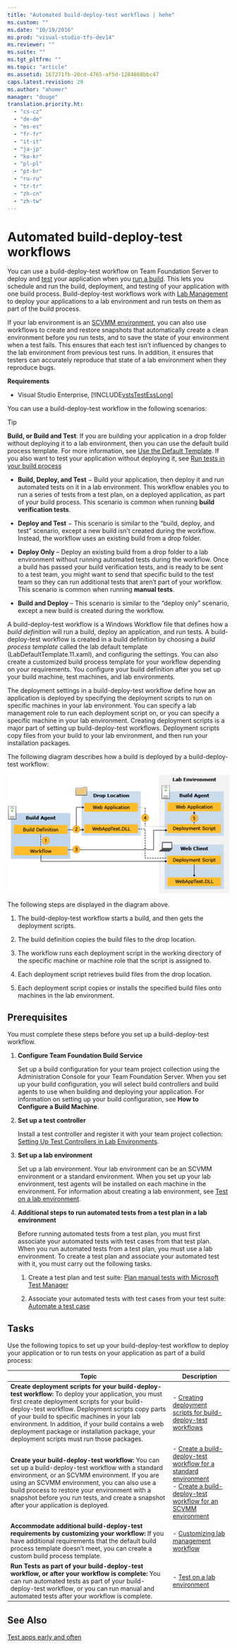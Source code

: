 ```yaml
---
title: "Automated build-deploy-test workflows | hehe"
ms.custom: ""
ms.date: "10/19/2016"
ms.prod: "visual-studio-tfs-dev14"
ms.reviewer: ""
ms.suite: ""
ms.tgt_pltfrm: ""
ms.topic: "article"
ms.assetid: 167271fb-20cd-4765-af5d-1284868bbc47
caps.latest.revision: 29
ms.author: "ahomer"
manager: "douge"
translation.priority.ht: 
  - "cs-cz"
  - "de-de"
  - "es-es"
  - "fr-fr"
  - "it-it"
  - "ja-jp"
  - "ko-kr"
  - "pl-pl"
  - "pt-br"
  - "ru-ru"
  - "tr-tr"
  - "zh-cn"
  - "zh-tw"
---
```

# Automated build-deploy-test workflows
You can use a build-deploy-test workflow on Team Foundation Server to deploy and [test](../test/automate-system-tests.md) your application when you [run a build](../Topic/Build%20the%20application.md). This lets you schedule and run the build, deployment, and testing of your application with one build process. Build-deploy-test workflows work with [Lab Management](../test/test-on-a-lab-environment.md) to deploy your applications to a lab environment and run tests on them as part of the build process.  
  
 If your lab environment is an [SCVMM environment](../test/scvmm--virtual--environments.md), you can also use workflows to create and restore snapshots that automatically create a clean environment before you run tests, and to save the state of your environment when a test fails. This ensures that each test isn’t influenced by changes to the lab environment from previous test runs. In addition, it ensures that testers can accurately reproduce that state of a lab environment when they reproduce bugs.  
  
 **Requirements**  
  
-   Visual Studio Enterprise, [!INCLUDE[vstsTestEssLong](../test/includes/vststestesslong_md.md)]  
  
 You can use a build-deploy-test workflow in the following scenarios:  
  
> [!TIP]
>  **Build, or Build and Test**: If you are building your application in a drop folder without deploying it to a lab environment, then you can use the default build process template. For more information, see [Use the Default Template](../Topic/Use%20the%20Default%20Template%20for%20your%20build%20process.md). If you also want to test your application without deploying it, see [Run tests in your build process](../Topic/Run%20tests%20in%20your%20build%20process.md)  
  
-   **Build, Deploy, and Test** − Build your application, then deploy it and run automated tests on it in a lab environment. This workflow enables you to run a series of tests from a test plan, on a deployed application, as part of your build process. This scenario is common when running **build verification tests**.  
  
-   **Deploy and Test** − This scenario is similar to the “build, deploy, and test” scenario, except a new build isn’t created during the workflow. Instead, the workflow uses an existing build from a drop folder.  
  
-   **Deploy Only** – Deploy an existing build from a drop folder to a lab environment without running automated tests during the workflow. Once a build has passed your build verification tests, and is ready to be sent to a test team, you might want to send that specific build to the test team so they can run additional tests that aren’t part of your workflow. This scenario is common when running **manual tests**.  
  
-   **Build and Deploy** – This scenario is similar to the “deploy only” scenario, except a new build is created during the workflow.  
  
 A build-deploy-test workflow is a Windows Workflow file that defines how a *build definition* will run a build, deploy an application, and run tests. A build-deploy-test workflow is created in a build definition by choosing a *build process template* called the lab default template (LabDefaultTemplate.11.xaml), and configuring the settings. You can also create a customized build process template for your workflow depending on your requirements. You configure your build definition after you set up your build machine, test machines, and lab environments.  
  
 The deployment settings in a build-deploy-test workflow define how an application is deployed by specifying the deployment scripts to run on specific machines in your lab environment. You can specify a lab management role to run each deployment script on, or you can specify a specific machine in your lab environment. Creating deployment scripts is a major part of setting up build-deploy-test workflows. Deployment scripts copy files from your build to your lab environment, and then run your installation packages.  
  
 The following diagram describes how a build is deployed by a build-deploy-test workflow:  
  
 ![Dataflow for deployment scripts.](../test/media/deployment_dataflow.png "deployment_dataflow")  
  
 The following steps are displayed in the diagram above.  
  
1.  The build-deploy-test workflow starts a build, and then gets the deployment scripts.  
  
2.  The build definition copies the build files to the drop location.  
  
3.  The workflow runs each deployment script in the working directory of the specific machine or machine role that the script is assigned to.  
  
4.  Each deployment script retrieves build files from the drop location.  
  
5.  Each deployment script copies or installs the specified build files onto machines in the lab environment.  
  
## Prerequisites  
 You must complete these steps before you set up a build-deploy-test workflow.  
  
1.  **Configure Team Foundation Build Service**  
  
     Set up a build configuration for your team project collection using the Administration Console for your Team Foundation Server. When you set up your build configuration, you will select build controllers and build agents to use when building and deploying your application. For information on setting up your build configuration, see **How to Configure a Build Machine**.  
  
2.  **Set up a test controller**  
  
     Install a test controller and register it with your team project collection: [Setting Up Test Controllers in Lab Environments](../test/setting-up-test-controllers-in-lab-environments.md).  
  
3.  **Set up a lab environment**  
  
     Set up a lab environment. Your lab environment can be an SCVMM environment or a standard environment. When you set up your lab environment, test agents will be installed on each machine in the environment. For information about creating a lab environment, see [Test on a lab environment](../test/test-on-a-lab-environment.md).  
  
4.  **Additional steps to run automated tests from a test plan in a lab environment**  
  
     Before running automated tests from a test plan, you must first associate your automated tests with test cases from that test plan. When you run automated tests from a test plan, you must use a lab environment. To create a test plan and associate your automated test with it, you must carry out the following tasks.  
  
    1.  Create a test plan and test suite: [Plan manual tests with Microsoft Test Manager](../test/plan-manual-tests-with-microsoft-test-manager.md)  
  
    2.  Associate your automated tests with test cases from your test suite: [Automate a test case](../test/automate-a-test-case-in-microsoft-test-manager.md)  
  
## Tasks  
 Use the following topics to set up your build-deploy-test workflow to deploy your application or to run tests on your application as part of a build process:  
  
|Topic|Description|  
|-----------|-----------------|  
|**Create deployment scripts for your build-deploy-test workflow:** To deploy your application, you must first create deployment scripts for your build-deploy-test workflow. Deployment scripts copy parts of your build to specific machines in your lab environment. In addition, if your build contains a web deployment package or installation package, your deployment scripts must run those packages.|-   [Creating deployment scripts for build-deploy-test workflows](../test/creating-deployment-scripts-for-build-deploy-test-workflows.md)|  
|**Create your build-deploy-test workflow:** You can set up a build-deploy-test workflow with a standard environment, or an SCVMM environment. If you are using an SCVMM environment, you can also use a build process to restore your environment with a snapshot before you run tests, and create a snapshot after your application is deployed.|-   [Create a build-deploy-test workflow for a standard environment](../test/create-a-build-deploy-test-workflow-for-a-standard-environment.md)<br />-   [Create a build-deploy-test workflow for an SCVMM environment](../test/create-a-build-deploy-test-workflow-for-an-scvmm-environment.md)|  
|**Accommodate additional build-deploy-test requirements by customizing your workflow:** If you have additional requirements that the default build process template doesn’t meet, you can create a custom build process template.|-   [Customizing lab management workflow](../test/customizing-lab-management-workflow.md)|  
|**Run Tests as part of your build-deploy-test workflow, or after your workflow is complete:** You can run automated tests as part of your build-deploy-test workflow, or you can run manual and automated tests after your workflow is complete.|-   [Test on a lab environment](../test/test-on-a-lab-environment.md)|  
  
## See Also  
 [Test apps early and often](../test/test-apps-early-and-often.md)